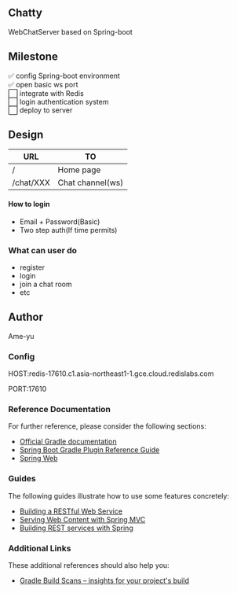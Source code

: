 
## Chatty
WebChatServer based on Spring-boot
## Milestone
:white_check_mark: config Spring-boot environment <br>
:white_check_mark: open basic ws port <br>
:white_large_square: integrate with Redis <br>
:white_large_square: login authentication system <br>
:white_large_square: deploy to server
## Design
|URL|TO|
| -- | -- |
|/|Home page|
|/chat/XXX|Chat channel(ws)|

#### How to login
- Email + Password(Basic)
- Two step auth(If time permits)
### What can user do
- register
- login
- join a chat room
- etc
## Author
Ame-yu

### Config
HOST:redis-17610.c1.asia-northeast1-1.gce.cloud.redislabs.com

PORT:17610

### Reference Documentation
For further reference, please consider the following sections:

* [Official Gradle documentation](https://docs.gradle.org)
* [Spring Boot Gradle Plugin Reference Guide](https://docs.spring.io/spring-boot/docs/2.2.2.RELEASE/gradle-plugin/reference/html/)
* [Spring Web](https://docs.spring.io/spring-boot/docs/2.2.2.RELEASE/reference/htmlsingle/#boot-features-developing-web-applications)

### Guides
The following guides illustrate how to use some features concretely:

* [Building a RESTful Web Service](https://spring.io/guides/gs/rest-service/)
* [Serving Web Content with Spring MVC](https://spring.io/guides/gs/serving-web-content/)
* [Building REST services with Spring](https://spring.io/guides/tutorials/bookmarks/)

### Additional Links
These additional references should also help you:

* [Gradle Build Scans – insights for your project's build](https://scans.gradle.com#gradle)

